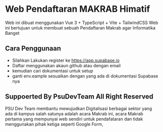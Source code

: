 # Web Pendaftaran MAKRAB Himatif

Web ini dibuat menggunakan Vue 3 + TypeScript + Vite + TailwindCSS Web ini bertujuan untuk membuat sebuah Pendaftaran Makrab agar Informatika Banget

## Cara Penggunaan

- Silahkan Lakukan register ke https://app.supabase.io
- Daftar menggunakan akaun github atau dengan email
- kemudian cari dokumentasi untuk setup 
- ganti env.eample sesuaikan dengan yang ada di dokumentasi Supabase nya

## Suppoerted By PsuDevTeam All Right Reserved

PSU Dev Team membantu mewujudkan Digitalisasi berbagai sektor yang ada di kampus salah satunya adalah acara Makrab ini, acara Makrab pertama yang mempunyai web sendiri untuk pendafataran dan tidak menggunakan pihak ketiga seperti Google Form, 
